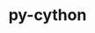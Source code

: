 ---
title: "py-cython"
layout: cache
categories: [package, v0.20.1]
meta: {"versions": ["0.29.33", "3.0.0a9"], "compilers": ["gcc@=11.1.0", "gcc@=11.3.0", "gcc@=12.1.0", "gcc@=7.3.1", "gcc@=7.5.0", "oneapi@=2023.0.0"], "oss": ["amzn2", "ubuntu18.04", "ubuntu20.04", "ubuntu22.04"], "platforms": ["linux"], "targets": ["aarch64", "neoverse_n1", "ppc64le", "x86_64", "x86_64_v3"], "stacks": ["aws-ahug", "aws-ahug-aarch64", "aws-isc", "aws-isc-aarch64", "data-vis-sdk", "e4s", "e4s-oneapi", "e4s-power", "ml-linux-x86_64-cpu", "ml-linux-x86_64-cuda", "ml-linux-x86_64-rocm", "radiuss", "root", "tutorial"], "num_specs": 27, "num_specs_by_stack": {"root": 27, "aws-isc-aarch64": 2, "aws-ahug-aarch64": 2, "aws-isc": 1, "aws-ahug": 1, "radiuss": 3, "e4s-power": 5, "e4s-oneapi": 2, "data-vis-sdk": 4, "e4s": 4, "ml-linux-x86_64-cuda": 2, "ml-linux-x86_64-rocm": 2, "ml-linux-x86_64-cpu": 2, "tutorial": 1}}
spec_details: [{"hash": "5fiiiov3ydqqli5qliv6abgalbfqakmn", "compiler": "gcc@=7.3.1", "versions": ["0.29.33"], "os": "amzn2", "platform": "linux", "target": "aarch64", "variants": ["build_system=python_pip", "patches=71de066"], "stacks": ["root", "aws-isc-aarch64"], "size": "-", "tarball": "https://binaries.spack.io/v0.20.1/build_cache/linux-amzn2-aarch64/gcc-7.3.1/py-cython-0.29.33/linux-amzn2-aarch64-gcc-7.3.1-py-cython-0.29.33-5fiiiov3ydqqli5qliv6abgalbfqakmn.spack"}, {"hash": "ssvw5tlsjjwligesifjxhqhbcbwophmk", "compiler": "gcc@=7.3.1", "versions": ["0.29.33"], "os": "amzn2", "platform": "linux", "target": "aarch64", "variants": ["build_system=python_pip", "patches=71de066"], "stacks": ["aws-ahug-aarch64", "root"], "size": "-", "tarball": "https://binaries.spack.io/v0.20.1/build_cache/linux-amzn2-aarch64/gcc-7.3.1/py-cython-0.29.33/linux-amzn2-aarch64-gcc-7.3.1-py-cython-0.29.33-ssvw5tlsjjwligesifjxhqhbcbwophmk.spack"}, {"hash": "k4bu4s2ohnzndd6ss2ubf67uohfgozt3", "compiler": "gcc@=7.3.1", "versions": ["0.29.33"], "os": "amzn2", "platform": "linux", "target": "neoverse_n1", "variants": ["build_system=python_pip", "patches=71de066"], "stacks": ["root", "aws-isc-aarch64"], "size": "-", "tarball": "https://binaries.spack.io/v0.20.1/build_cache/linux-amzn2-neoverse_n1/gcc-7.3.1/py-cython-0.29.33/linux-amzn2-neoverse_n1-gcc-7.3.1-py-cython-0.29.33-k4bu4s2ohnzndd6ss2ubf67uohfgozt3.spack"}, {"hash": "qnux7izva4qlwkb6ewrkgb5tbwztf3a7", "compiler": "gcc@=7.3.1", "versions": ["0.29.33"], "os": "amzn2", "platform": "linux", "target": "neoverse_n1", "variants": ["build_system=python_pip", "patches=71de066"], "stacks": ["aws-ahug-aarch64", "root"], "size": "-", "tarball": "https://binaries.spack.io/v0.20.1/build_cache/linux-amzn2-neoverse_n1/gcc-7.3.1/py-cython-0.29.33/linux-amzn2-neoverse_n1-gcc-7.3.1-py-cython-0.29.33-qnux7izva4qlwkb6ewrkgb5tbwztf3a7.spack"}, {"hash": "6px4hghuy4l6uigogpwhrpflksxuqspb", "compiler": "gcc@=7.3.1", "versions": ["0.29.33"], "os": "amzn2", "platform": "linux", "target": "x86_64_v3", "variants": ["build_system=python_pip", "patches=71de066"], "stacks": ["aws-isc", "root"], "size": "-", "tarball": "https://binaries.spack.io/v0.20.1/build_cache/linux-amzn2-x86_64_v3/gcc-7.3.1/py-cython-0.29.33/linux-amzn2-x86_64_v3-gcc-7.3.1-py-cython-0.29.33-6px4hghuy4l6uigogpwhrpflksxuqspb.spack"}, {"hash": "wj5ptfdg2loe22zamrdawkqemmasnevo", "compiler": "gcc@=7.3.1", "versions": ["0.29.33"], "os": "amzn2", "platform": "linux", "target": "x86_64_v3", "variants": ["build_system=python_pip", "patches=71de066"], "stacks": ["aws-ahug", "root"], "size": "-", "tarball": "https://binaries.spack.io/v0.20.1/build_cache/linux-amzn2-x86_64_v3/gcc-7.3.1/py-cython-0.29.33/linux-amzn2-x86_64_v3-gcc-7.3.1-py-cython-0.29.33-wj5ptfdg2loe22zamrdawkqemmasnevo.spack"}, {"hash": "7q2iiccyq76fqp6x3o653qjhnqpprg5b", "compiler": "gcc@=7.5.0", "versions": ["0.29.33"], "os": "ubuntu18.04", "platform": "linux", "target": "x86_64_v3", "variants": ["build_system=python_pip", "patches=71de066"], "stacks": ["radiuss", "root"], "size": "-", "tarball": "https://binaries.spack.io/v0.20.1/build_cache/linux-ubuntu18.04-x86_64_v3/gcc-7.5.0/py-cython-0.29.33/linux-ubuntu18.04-x86_64_v3-gcc-7.5.0-py-cython-0.29.33-7q2iiccyq76fqp6x3o653qjhnqpprg5b.spack"}, {"hash": "voqbzukiocjof5sdbl7in27k2nqcaajk", "compiler": "gcc@=7.5.0", "versions": ["0.29.33"], "os": "ubuntu18.04", "platform": "linux", "target": "x86_64_v3", "variants": ["build_system=python_pip", "patches=71de066"], "stacks": ["radiuss", "root"], "size": "-", "tarball": "https://binaries.spack.io/v0.20.1/build_cache/linux-ubuntu18.04-x86_64_v3/gcc-7.5.0/py-cython-0.29.33/linux-ubuntu18.04-x86_64_v3-gcc-7.5.0-py-cython-0.29.33-voqbzukiocjof5sdbl7in27k2nqcaajk.spack"}, {"hash": "ivc52i4kin5grwj5lho3trsvr2qysz53", "compiler": "gcc@=7.5.0", "versions": ["0.29.33"], "os": "ubuntu18.04", "platform": "linux", "target": "x86_64_v3", "variants": ["build_system=python_pip", "patches=71de066"], "stacks": ["radiuss", "root"], "size": "-", "tarball": "https://binaries.spack.io/v0.20.1/build_cache/linux-ubuntu18.04-x86_64_v3/gcc-7.5.0/py-cython-0.29.33/linux-ubuntu18.04-x86_64_v3-gcc-7.5.0-py-cython-0.29.33-ivc52i4kin5grwj5lho3trsvr2qysz53.spack"}, {"hash": "rwh3yvwv2cb4m6odpcbq2mph4qps4dvt", "compiler": "gcc@=11.1.0", "versions": ["0.29.33"], "os": "ubuntu20.04", "platform": "linux", "target": "ppc64le", "variants": ["build_system=python_pip", "patches=71de066"], "stacks": ["e4s-power", "root"], "size": "-", "tarball": "https://binaries.spack.io/v0.20.1/build_cache/linux-ubuntu20.04-ppc64le/gcc-11.1.0/py-cython-0.29.33/linux-ubuntu20.04-ppc64le-gcc-11.1.0-py-cython-0.29.33-rwh3yvwv2cb4m6odpcbq2mph4qps4dvt.spack"}, {"hash": "aszzjwaot74qhniyke4ylrjvnnvpgh6q", "compiler": "gcc@=11.1.0", "versions": ["0.29.33"], "os": "ubuntu20.04", "platform": "linux", "target": "ppc64le", "variants": ["build_system=python_pip", "patches=71de066"], "stacks": ["e4s-power", "root"], "size": "-", "tarball": "https://binaries.spack.io/v0.20.1/build_cache/linux-ubuntu20.04-ppc64le/gcc-11.1.0/py-cython-0.29.33/linux-ubuntu20.04-ppc64le-gcc-11.1.0-py-cython-0.29.33-aszzjwaot74qhniyke4ylrjvnnvpgh6q.spack"}, {"hash": "gwkxbtohjdbxr7sfnczjejwqg62cht4h", "compiler": "gcc@=11.1.0", "versions": ["0.29.33"], "os": "ubuntu20.04", "platform": "linux", "target": "ppc64le", "variants": ["build_system=python_pip", "patches=71de066"], "stacks": ["e4s-power", "root"], "size": "-", "tarball": "https://binaries.spack.io/v0.20.1/build_cache/linux-ubuntu20.04-ppc64le/gcc-11.1.0/py-cython-0.29.33/linux-ubuntu20.04-ppc64le-gcc-11.1.0-py-cython-0.29.33-gwkxbtohjdbxr7sfnczjejwqg62cht4h.spack"}, {"hash": "obbraal4mxmgoqnkzmywmtqb2fydgful", "compiler": "gcc@=11.1.0", "versions": ["3.0.0a9"], "os": "ubuntu20.04", "platform": "linux", "target": "ppc64le", "variants": ["build_system=python_pip"], "stacks": ["e4s-power", "root"], "size": "-", "tarball": "https://binaries.spack.io/v0.20.1/build_cache/linux-ubuntu20.04-ppc64le/gcc-11.1.0/py-cython-3.0.0a9/linux-ubuntu20.04-ppc64le-gcc-11.1.0-py-cython-3.0.0a9-obbraal4mxmgoqnkzmywmtqb2fydgful.spack"}, {"hash": "pafypmzgrlfg5wlwndahtbsuaz63uevw", "compiler": "gcc@=11.1.0", "versions": ["0.29.33"], "os": "ubuntu20.04", "platform": "linux", "target": "ppc64le", "variants": ["build_system=python_pip", "patches=71de066"], "stacks": ["e4s-power", "root"], "size": "-", "tarball": "https://binaries.spack.io/v0.20.1/build_cache/linux-ubuntu20.04-ppc64le/gcc-11.1.0/py-cython-0.29.33/linux-ubuntu20.04-ppc64le-gcc-11.1.0-py-cython-0.29.33-pafypmzgrlfg5wlwndahtbsuaz63uevw.spack"}, {"hash": "2zeodsjyyo7awmdm5sdkoudqpuknrwgq", "compiler": "oneapi@=2023.0.0", "versions": ["0.29.33"], "os": "ubuntu20.04", "platform": "linux", "target": "x86_64", "variants": ["build_system=python_pip", "patches=71de066"], "stacks": ["e4s-oneapi", "root"], "size": "-", "tarball": "https://binaries.spack.io/v0.20.1/build_cache/linux-ubuntu20.04-x86_64/oneapi-2023.0.0/py-cython-0.29.33/linux-ubuntu20.04-x86_64-oneapi-2023.0.0-py-cython-0.29.33-2zeodsjyyo7awmdm5sdkoudqpuknrwgq.spack"}, {"hash": "fie4tj5o4ljqu7ezg3x5amfxebi2npwr", "compiler": "oneapi@=2023.0.0", "versions": ["0.29.33"], "os": "ubuntu20.04", "platform": "linux", "target": "x86_64", "variants": ["build_system=python_pip", "patches=71de066"], "stacks": ["e4s-oneapi", "root"], "size": "-", "tarball": "https://binaries.spack.io/v0.20.1/build_cache/linux-ubuntu20.04-x86_64/oneapi-2023.0.0/py-cython-0.29.33/linux-ubuntu20.04-x86_64-oneapi-2023.0.0-py-cython-0.29.33-fie4tj5o4ljqu7ezg3x5amfxebi2npwr.spack"}, {"hash": "uxbjf4246brbztfc5e6hhmyjjgp62bvq", "compiler": "gcc@=11.1.0", "versions": ["0.29.33"], "os": "ubuntu20.04", "platform": "linux", "target": "x86_64_v3", "variants": ["build_system=python_pip", "patches=71de066"], "stacks": ["data-vis-sdk", "root"], "size": "-", "tarball": "https://binaries.spack.io/v0.20.1/build_cache/linux-ubuntu20.04-x86_64_v3/gcc-11.1.0/py-cython-0.29.33/linux-ubuntu20.04-x86_64_v3-gcc-11.1.0-py-cython-0.29.33-uxbjf4246brbztfc5e6hhmyjjgp62bvq.spack"}, {"hash": "uyuevjxzwbbwt5daw3vq2pcu2skvmwfy", "compiler": "gcc@=11.1.0", "versions": ["0.29.33"], "os": "ubuntu20.04", "platform": "linux", "target": "x86_64_v3", "variants": ["build_system=python_pip", "patches=71de066"], "stacks": ["data-vis-sdk", "root"], "size": "-", "tarball": "https://binaries.spack.io/v0.20.1/build_cache/linux-ubuntu20.04-x86_64_v3/gcc-11.1.0/py-cython-0.29.33/linux-ubuntu20.04-x86_64_v3-gcc-11.1.0-py-cython-0.29.33-uyuevjxzwbbwt5daw3vq2pcu2skvmwfy.spack"}, {"hash": "ks3jpqhiv3cpj2v3vpn4lnz65ceybwyy", "compiler": "gcc@=11.1.0", "versions": ["0.29.33"], "os": "ubuntu20.04", "platform": "linux", "target": "x86_64_v3", "variants": ["build_system=python_pip", "patches=71de066"], "stacks": ["data-vis-sdk", "root"], "size": "-", "tarball": "https://binaries.spack.io/v0.20.1/build_cache/linux-ubuntu20.04-x86_64_v3/gcc-11.1.0/py-cython-0.29.33/linux-ubuntu20.04-x86_64_v3-gcc-11.1.0-py-cython-0.29.33-ks3jpqhiv3cpj2v3vpn4lnz65ceybwyy.spack"}, {"hash": "hzsulhrhtwjkcmgxbdmtjeixts3be5u4", "compiler": "gcc@=11.1.0", "versions": ["0.29.33"], "os": "ubuntu20.04", "platform": "linux", "target": "x86_64_v3", "variants": ["build_system=python_pip", "patches=71de066"], "stacks": ["data-vis-sdk", "root"], "size": "-", "tarball": "https://binaries.spack.io/v0.20.1/build_cache/linux-ubuntu20.04-x86_64_v3/gcc-11.1.0/py-cython-0.29.33/linux-ubuntu20.04-x86_64_v3-gcc-11.1.0-py-cython-0.29.33-hzsulhrhtwjkcmgxbdmtjeixts3be5u4.spack"}, {"hash": "qmocquppxumx7we5n4soc3qrvxxwrakt", "compiler": "gcc@=11.1.0", "versions": ["0.29.33"], "os": "ubuntu20.04", "platform": "linux", "target": "x86_64_v3", "variants": ["build_system=python_pip", "patches=71de066"], "stacks": ["e4s", "root"], "size": "-", "tarball": "https://binaries.spack.io/v0.20.1/build_cache/linux-ubuntu20.04-x86_64_v3/gcc-11.1.0/py-cython-0.29.33/linux-ubuntu20.04-x86_64_v3-gcc-11.1.0-py-cython-0.29.33-qmocquppxumx7we5n4soc3qrvxxwrakt.spack"}, {"hash": "t2y5ilw27iqhqp7qmgyzgo7bdxjtdczg", "compiler": "gcc@=11.1.0", "versions": ["0.29.33"], "os": "ubuntu20.04", "platform": "linux", "target": "x86_64_v3", "variants": ["build_system=python_pip", "patches=71de066"], "stacks": ["e4s", "root"], "size": "-", "tarball": "https://binaries.spack.io/v0.20.1/build_cache/linux-ubuntu20.04-x86_64_v3/gcc-11.1.0/py-cython-0.29.33/linux-ubuntu20.04-x86_64_v3-gcc-11.1.0-py-cython-0.29.33-t2y5ilw27iqhqp7qmgyzgo7bdxjtdczg.spack"}, {"hash": "6ptfkum76jexya4qiiqup6izsy5obgka", "compiler": "gcc@=11.1.0", "versions": ["0.29.33"], "os": "ubuntu20.04", "platform": "linux", "target": "x86_64_v3", "variants": ["build_system=python_pip", "patches=71de066"], "stacks": ["e4s", "root"], "size": "-", "tarball": "https://binaries.spack.io/v0.20.1/build_cache/linux-ubuntu20.04-x86_64_v3/gcc-11.1.0/py-cython-0.29.33/linux-ubuntu20.04-x86_64_v3-gcc-11.1.0-py-cython-0.29.33-6ptfkum76jexya4qiiqup6izsy5obgka.spack"}, {"hash": "dx3jceeepjkuh3fubojv4wyudufl64om", "compiler": "gcc@=11.1.0", "versions": ["0.29.33"], "os": "ubuntu20.04", "platform": "linux", "target": "x86_64_v3", "variants": ["build_system=python_pip", "patches=71de066"], "stacks": ["e4s", "root"], "size": "-", "tarball": "https://binaries.spack.io/v0.20.1/build_cache/linux-ubuntu20.04-x86_64_v3/gcc-11.1.0/py-cython-0.29.33/linux-ubuntu20.04-x86_64_v3-gcc-11.1.0-py-cython-0.29.33-dx3jceeepjkuh3fubojv4wyudufl64om.spack"}, {"hash": "j3wqw3mduns3ktj3gs6tfnicldoo62hq", "compiler": "gcc@=11.3.0", "versions": ["0.29.33"], "os": "ubuntu22.04", "platform": "linux", "target": "x86_64_v3", "variants": ["build_system=python_pip", "patches=71de066"], "stacks": ["ml-linux-x86_64-cuda", "ml-linux-x86_64-rocm", "root", "ml-linux-x86_64-cpu"], "size": "-", "tarball": "https://binaries.spack.io/v0.20.1/build_cache/linux-ubuntu22.04-x86_64_v3/gcc-11.3.0/py-cython-0.29.33/linux-ubuntu22.04-x86_64_v3-gcc-11.3.0-py-cython-0.29.33-j3wqw3mduns3ktj3gs6tfnicldoo62hq.spack"}, {"hash": "mr37pmx2mszemfyalk4zv4t74bkyylxe", "compiler": "gcc@=11.3.0", "versions": ["0.29.33"], "os": "ubuntu22.04", "platform": "linux", "target": "x86_64_v3", "variants": ["build_system=python_pip", "patches=71de066"], "stacks": ["ml-linux-x86_64-cuda", "ml-linux-x86_64-rocm", "root", "ml-linux-x86_64-cpu"], "size": "-", "tarball": "https://binaries.spack.io/v0.20.1/build_cache/linux-ubuntu22.04-x86_64_v3/gcc-11.3.0/py-cython-0.29.33/linux-ubuntu22.04-x86_64_v3-gcc-11.3.0-py-cython-0.29.33-mr37pmx2mszemfyalk4zv4t74bkyylxe.spack"}, {"hash": "ny2lq6wzqrb4vrifw474px2u237xpqyl", "compiler": "gcc@=12.1.0", "versions": ["0.29.33"], "os": "ubuntu22.04", "platform": "linux", "target": "x86_64_v3", "variants": ["build_system=python_pip", "patches=71de066"], "stacks": ["root", "tutorial"], "size": "-", "tarball": "https://binaries.spack.io/v0.20.1/build_cache/linux-ubuntu22.04-x86_64_v3/gcc-12.1.0/py-cython-0.29.33/linux-ubuntu22.04-x86_64_v3-gcc-12.1.0-py-cython-0.29.33-ny2lq6wzqrb4vrifw474px2u237xpqyl.spack"}]
---